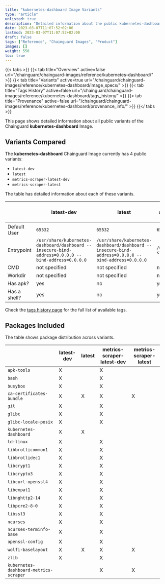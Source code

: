 ```yaml
---
title: "kubernetes-dashboard Image Variants"
type: "article"
unlisted: true
description: "Detailed information about the public kubernetes-dashboard Chainguard Image variants"
date: 2023-03-07T11:07:52+02:00
lastmod: 2023-03-07T11:07:52+02:00
draft: false
tags: ["Reference", "Chainguard Images", "Product"]
images: []
weight: 550
toc: true
---
```


{{< tabs >}}
{{< tab title="Overview" active=false url="/chainguard/chainguard-images/reference/kubernetes-dashboard/" >}}
{{< tab title="Variants" active=true url="/chainguard/chainguard-images/reference/kubernetes-dashboard/image_specs/" >}}
{{< tab title="Tags History" active=false url="/chainguard/chainguard-images/reference/kubernetes-dashboard/tags_history/" >}}
{{< tab title="Provenance" active=false url="/chainguard/chainguard-images/reference/kubernetes-dashboard/provenance_info/" >}}
{{</ tabs >}}

This page shows detailed information about all public variants of the Chainguard **kubernetes-dashboard** Image.

## Variants Compared
The **kubernetes-dashboard** Chainguard Image currently has 4 public variants: 

- `latest-dev`
- `latest`
- `metrics-scraper-latest-dev`
- `metrics-scraper-latest`

The table has detailed information about each of these variants.

|              | latest-dev                                                                                         | latest                                                                                             | metrics-scraper-latest-dev | metrics-scraper-latest     |
|--------------|----------------------------------------------------------------------------------------------------|----------------------------------------------------------------------------------------------------|----------------------------|----------------------------|
| Default User | `65532`                                                                                            | `65532`                                                                                            | `65532`                    | `65532`                    |
| Entrypoint   | `/usr/share/kubernetes-dashboard/dashboard --insecure-bind-address=0.0.0.0 --bind-address=0.0.0.0` | `/usr/share/kubernetes-dashboard/dashboard --insecure-bind-address=0.0.0.0 --bind-address=0.0.0.0` | `/usr/bin/metrics-sidecar` | `/usr/bin/metrics-sidecar` |
| CMD          | not specified                                                                                      | not specified                                                                                      | not specified              | not specified              |
| Workdir      | not specified                                                                                      | not specified                                                                                      | not specified              | not specified              |
| Has apk?     | yes                                                                                                | no                                                                                                 | yes                        | no                         |
| Has a shell? | yes                                                                                                | no                                                                                                 | yes                        | no                         |

Check the [tags history page](/chainguard/chainguard-images/reference/kubernetes-dashboard/tags_history/) for the full list of available tags.

## Packages Included
The table shows package distribution across variants.

|                                        | latest-dev | latest | metrics-scraper-latest-dev | metrics-scraper-latest |
|----------------------------------------|------------|--------|----------------------------|------------------------|
| `apk-tools`                            | X          |        | X                          |                        |
| `bash`                                 | X          |        | X                          |                        |
| `busybox`                              | X          |        | X                          |                        |
| `ca-certificates-bundle`               | X          | X      | X                          | X                      |
| `git`                                  | X          |        | X                          |                        |
| `glibc`                                | X          |        | X                          |                        |
| `glibc-locale-posix`                   | X          |        | X                          |                        |
| `kubernetes-dashboard`                 | X          | X      |                            |                        |
| `ld-linux`                             | X          |        | X                          |                        |
| `libbrotlicommon1`                     | X          |        | X                          |                        |
| `libbrotlidec1`                        | X          |        | X                          |                        |
| `libcrypt1`                            | X          |        | X                          |                        |
| `libcrypto3`                           | X          |        | X                          |                        |
| `libcurl-openssl4`                     | X          |        | X                          |                        |
| `libexpat1`                            | X          |        | X                          |                        |
| `libnghttp2-14`                        | X          |        | X                          |                        |
| `libpcre2-8-0`                         | X          |        | X                          |                        |
| `libssl3`                              | X          |        | X                          |                        |
| `ncurses`                              | X          |        | X                          |                        |
| `ncurses-terminfo-base`                | X          |        | X                          |                        |
| `openssl-config`                       | X          |        | X                          |                        |
| `wolfi-baselayout`                     | X          | X      | X                          | X                      |
| `zlib`                                 | X          |        | X                          |                        |
| `kubernetes-dashboard-metrics-scraper` |            |        | X                          | X                      |

